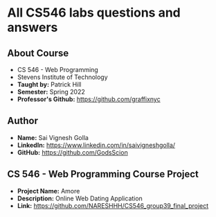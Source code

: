 # All CS546 labs questions and answers

## About Course
- CS 546 - Web Programming
- Stevens Institute of Technology
- **Taught by:** Patrick Hill
- **Semester:** Spring 2022
- **Professor's Github:** https://github.com/graffixnyc

## Author
- **Name:** Sai Vignesh Golla
- **LinkedIn:** https://www.linkedin.com/in/saivigneshgolla/
- **GitHub:** https://github.com/GodsScion

## CS 546 - Web Programming Course Project
- **Project Name:** Amore
- **Description:** Online Web Dating Application
- **Link:** https://github.com/NARESHHH/CS546_group39_final_project
